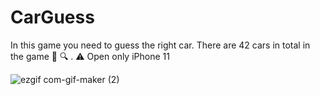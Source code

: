 # CarGuess
In this game you need to guess the right car. There are 42 cars in total in the game 🚗 🔍 . ⚠️ Open only iPhone 11

![ezgif com-gif-maker (2)](https://user-images.githubusercontent.com/101676789/203060718-cf1eab9e-0086-44b8-bff6-d5e84911cad6.gif)
